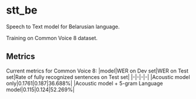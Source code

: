 # stt_be
Speech to Text model for Belarusian language.

Training on Common Voice 8 dataset.

## Metrics

Current metrics for Common Voice 8:
|model|WER on Dev set|WER on Test set|Rate of fully recognized sentences on Test set|
|-|-|-|-|
|Acoustic model only|0.1761|0.187|36.688%|
|Acoustic model + 5-gram Language model|0.115|0.124|52.269%|

